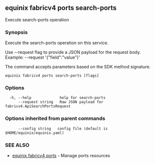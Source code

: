 ## equinix fabricv4 ports search-ports

Execute search-ports operation

### Synopsis

Execute the search-ports operation on this service.

Use --request flag to provide a JSON payload for the request body.
Example: --request '{"field":"value"}'

The command accepts parameters based on the SDK method signature.

```
equinix fabricv4 ports search-ports [flags]
```

### Options

```
  -h, --help             help for search-ports
      --request string   Raw JSON payload for fabricv4.ApiSearchPortsRequest
```

### Options inherited from parent commands

```
      --config string   config file (default is $HOME/equinix/equinix.yaml)
```

### SEE ALSO

* [equinix fabricv4 ports](equinix_fabricv4_ports.md)	 - Manage ports resources


